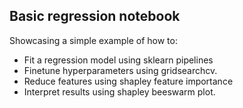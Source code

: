 ## Basic regression notebook
Showcasing a simple example of how to:
- Fit a regression model using sklearn pipelines
- Finetune hyperparameters using gridsearchcv.
- Reduce features using shapley feature importance
- Interpret results using shapley beeswarm plot.